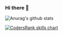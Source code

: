 ### Hi there 👋

![Anurag's github stats](https://github-readme-stats.vercel.app/api?username=herbowicz&count_private=true)

<a href="https://profile.codersrank.io/user/herbowicz" target="_blank">
  <img src="https://cr-skills-chart-widget.azurewebsites.net/api/api?username=herbowicz&width=640" alt="CodersRank skills chart"/>
</a>
<!--
**herbowicz/herbowicz** is a ✨ _special_ ✨ repository because its `README.md` (this file) appears on your GitHub profile.

Here are some ideas to get you started:

- 🔭 I’m currently working on ...
- 🌱 I’m currently learning ...
- 👯 I’m looking to collaborate on ...
- 🤔 I’m looking for help with ...
- 💬 Ask me about ...
- 📫 How to reach me: ...
- 😄 Pronouns: ...
- ⚡ Fun fact: ...
-->
